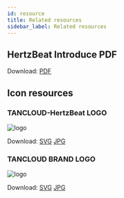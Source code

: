 ```yaml
---
id: resource  
title: Related resources    
sidebar_label: Related resources     
---
```


## HertzBeat Introduce PDF

Download: [PDF](http://cdn.hertzbeat.com/hertzbeat.pdf)   

## Icon resources 

### TANCLOUD-HertzBeat LOGO   

![logo](/img/tancloud-logo.svg)  

Download: [SVG](https://gitee.com/dromara/hertzbeat/raw/master/home/static/img/tancloud-logo.svg)  [JPG](https://gitee.com/dromara/hertzbeat/raw/master/home/static/img/tancloud-logo.jpg)     

### TANCLOUD BRAND LOGO  

![logo](/img/tancloud-brand.svg)  

Download: [SVG](https://gitee.com/dromara/hertzbeat/raw/master/home/static/img/tancloud-brand.svg)  [JPG](https://gitee.com/dromara/hertzbeat/raw/master/home/static/img/tancloud-brand.jpg)     
